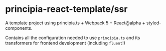 # principia-react-template/ssr

A template project using principia.ts + Webpack 5 + React@alpha + styled-components.

Contains all the configuration needed to use `principia.ts` and its transformers for frontend development (including `fluent`!)

